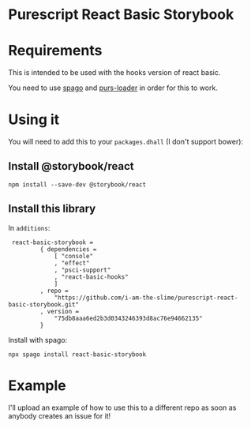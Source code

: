 # Purescript React Basic Storybook

# Requirements
This is intended to be used with the hooks version of react basic.

You need to use [spago](https://github.com/spacchetti/spago) and [purs-loader](https://github.com/ethul/purs-loader) in order for this to work. 

# Using it
You will need to add this to your `packages.dhall` (I don't support bower):

## Install @storybook/react
```
npm install --save-dev @storybook/react
```

## Install this library
In `additions`:
```
 react-basic-storybook =
         { dependencies =
             [ "console"
             , "effect"
             , "psci-support"
             , "react-basic-hooks"
             ]
         , repo =
             "https://github.com/i-am-the-slime/purescript-react-basic-storybook.git"
         , version =
             "75db8aaa6ed2b3d0343246393d8ac76e94662135"
         }
```
Install with spago:
```
npx spago install react-basic-storybook
```

# Example
I'll upload an example of how to use this to a different repo as soon as anybody creates an issue for it!


